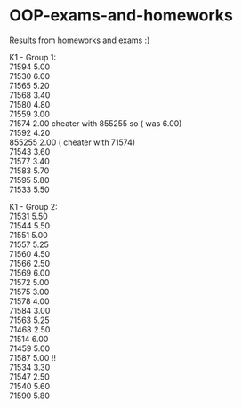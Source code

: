 # OOP-exams-and-homeworks
Results from homeworks and exams
:)</br>

K1 - Group 1: </br>
71594 5.00 </br>
71530 6.00 </br>
71565 5.20 </br>
71568 3.40 </br>
71580 4.80  </br>
71559 3.00 </br>
71574 2.00 cheater with 855255 so ( was 6.00) </br>
71592 4.20 </br>
855255 2.00 ( cheater with 71574) </br>
71543 3.60 </br>
71577 3.40 </br>
71583 5.70 </br>
71595 5.80 </br>
71533 5.50 </br>

K1 - Group 2: </br>
71531 5.50 </br>
71544 5.50 </br>
71551 5.00 </br>
71557 5.25 </br>
71560 4.50 </br>
71566 2.50 </br>
71569 6.00 </br>
71572 5.00 </br>
71575 3.00 </br>
71578 4.00 </br>
71584 3.00 </br>
71563 5.25 </br>
71468 2.50 </br>
71514 6.00 </br>
71459 5.00 </br>
71587 5.00 !! </br> 
71534 3.30 </br>
71547 2.50 </br>
71540 5.60 </br>
71590 5.80 </br>